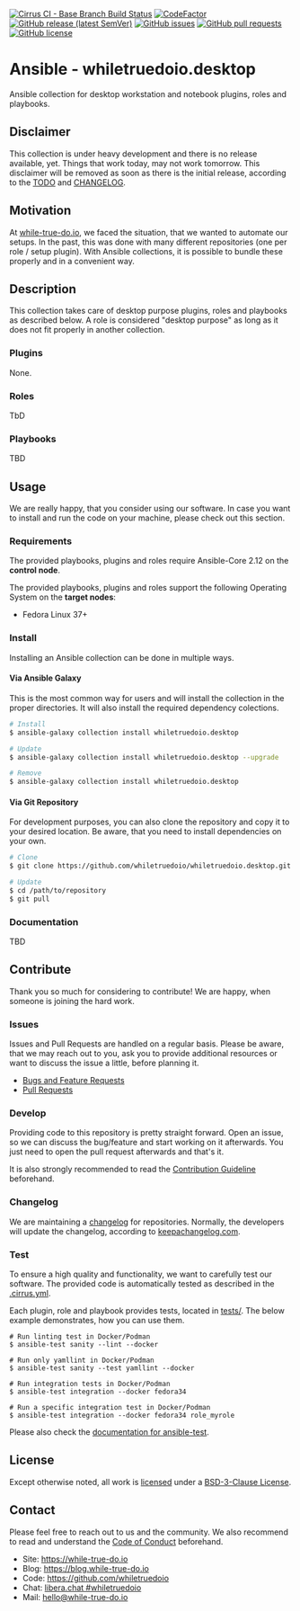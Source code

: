 <!--
reference: https://www.makeareadme.com/
reference: https://commonmark.org/
-->

[![Cirrus CI - Base Branch Build Status](https://img.shields.io/cirrus/github/whiletruedoio/whiletruedoio.desktop?logo=Cirrus-ci)](https://cirrus-ci.com/github/whiletruedoio/whiletruedoio.desktop)
[![CodeFactor](https://www.codefactor.io/repository/github/whiletruedoio/whiletruedoio.desktop/badge)](https://www.codefactor.io/repository/github/whiletruedoio/whiletruedoio.desktop)
[![GitHub release (latest SemVer)](https://img.shields.io/github/v/release/whiletruedoio/whiletruedoio.desktop?logo=GitHub&label=Release&sort=semver)](https://github.com/whiletruedoio/whiletruedoio.desktop/releases)
[![GitHub issues](https://img.shields.io/github/issues/whiletruedoio/whiletruedoio.desktop)](https://github.com/whiletruedoio/whiletruedoio.desktop/issues)
[![GitHub pull requests](https://img.shields.io/github/issues-pr/whiletruedoio/whiletruedoio.desktop)](https://github.com/whiletruedoio/whiletruedoio.desktop/pulls)
[![GitHub license](https://img.shields.io/github/license/whiletruedoio/whiletruedoio.desktop)](https://github.com/whiletruedoio/whiletruedoio.desktop/blob/main/LICENSE)

# Ansible - whiletruedoio.desktop

Ansible collection for desktop workstation and notebook plugins, roles and
playbooks.

## Disclaimer

This collection is under heavy development and there is no release available,
yet. Things that work today, may not work tomorrow. This disclaimer will be
removed as soon as there is the initial release, according to the
[TODO](./docs/TODO.md) and [CHANGELOG](CHANGELOG.md).

## Motivation

At [while-true-do.io](https://while-true-do.io), we faced the situation, that
we wanted to automate our setups. In the past, this was done with many different
repositories (one per role / setup plugin). With Ansible collections, it is
possible to bundle these properly and in a convenient way.

## Description

This collection takes care of desktop purpose plugins, roles and playbooks as
described below. A role is considered "desktop purpose" as long as it does not
fit properly in another collection.

### Plugins

None.

### Roles

TbD

### Playbooks

TBD

## Usage

We are really happy, that you consider using our software. In case you want to
install and run the code on your machine, please check out this section.

### Requirements

The provided playbooks, plugins and roles require Ansible-Core 2.12 on the
**control node**.

The provided playbooks, plugins and roles support the following Operating System
on the **target nodes**:

- Fedora Linux 37+

### Install

Installing an Ansible collection can be done in multiple ways.

#### Via Ansible Galaxy

This is the most common way for users and will install the collection in the
proper directories. It will also install the required dependency colections.

```sh
# Install
$ ansible-galaxy collection install whiletruedoio.desktop

# Update
$ ansible-galaxy collection install whiletruedoio.desktop --upgrade

# Remove
$ ansible-galaxy collection install whiletruedoio.desktop
```

#### Via Git Repository

For development purposes, you can also clone the repository and copy it to your
desired location. Be aware, that you need to install dependencies on your own.

```sh
# Clone
$ git clone https://github.com/whiletruedoio/whiletruedoio.desktop.git

# Update
$ cd /path/to/repository
$ git pull
```

### Documentation

<!-- TODO: Documentation

This section describes how to use this collection and where to find additional
documentation.

First steps after the installation?
Important things the user/admin should know?
Could you provide examples to use the code?
Were to find additional documentation?

Optional: Use and link docs/*.md files
-->

TBD

## Contribute

Thank you so much for considering to contribute! We are happy, when someone is
joining the hard work.

### Issues

Issues and Pull Requests are handled on a regular basis. Please be aware, that
we may reach out to you, ask you to provide additional resources or want to
discuss the issue a little, before planning it.

- [Bugs and Feature Requests](https://github.com/whiletruedoio/whiletrueodio.desktop/issues)
- [Pull Requests](https://github.com/whiletruedoio/whiletrueodio.desktop/pulls)

### Develop

Providing code to this repository is pretty straight forward. Open an issue,
so we can discuss the bug/feature and start working on it afterwards. You just
need to open the pull request afterwards and that's it.

It is also strongly recommended to read the
[Contribution Guideline](https://github.com/whiletruedoio/.github/blob/main/docs/CONTRIBUTING.md)
beforehand.

### Changelog

We are maintaining a [changelog](CHANGELOG.md) for repositories. Normally, the
developers will update the changelog, according to
[keepachangelog.com](https://keepachangelog.com/).

### Test

To ensure a high quality and functionality, we want to carefully test our
software. The provided code is automatically tested as described in the
[.cirrus.yml](.cirrus.yml).

Each plugin, role and playbook provides tests, located in
[tests/](./tests/). The below example demonstrates, how you can use them.

```shell
# Run linting test in Docker/Podman
$ ansible-test sanity --lint --docker

# Run only yamllint in Docker/Podman
$ ansible-test sanity --test yamllint --docker

# Run integration tests in Docker/Podman
$ ansible-test integration --docker fedora34

# Run a specific integration test in Docker/Podman
$ ansible-test integration --docker fedora34 role_myrole
```

Please also check the
[documentation for ansible-test](https://docs.ansible.com/ansible/latest/dev_guide/developing_collections_testing.html#testing-collections).

## License

Except otherwise noted, all work is [licensed](LICENSE) under a
[BSD-3-Clause License](https://opensource.org/licenses/BSD-3-Clause).

## Contact

Please feel free to reach out to us and the community. We also recommend to read
and understand the
[Code of Conduct](https://github.com/whiletruedoio/.github/blob/main/docs/CODE_OF_CONDUCT.md)
beforehand.

- Site: <https://while-true-do.io>
- Blog: <https://blog.while-true-do.io>
- Code: <https://github.com/whiletruedoio>
- Chat: [libera.chat #whiletruedoio](https://web.libera.chat/gamja/#whiletruedo)
- Mail: [hello@while-true-do.io](mailto:hello@while-true-do.io)
